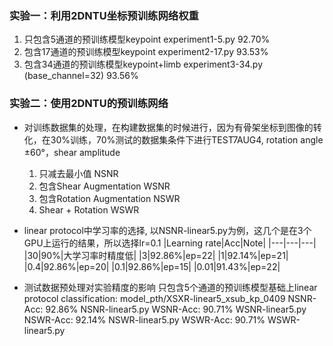 ### 实验一：利用2DNTU坐标预训练网络权重
1. 只包含5通道的预训练模型keypoint experiment1-5.py     92.70%
2. 包含17通道的预训练模型keypoint experiment2-17.py     93.53%
3. 包含34通道的预训练模型keypoint+limb experiment3-34.py (base_channel=32)  93.56%
### 实验二：使用2DNTU的预训练网络
* 对训练数据集的处理，在构建数据集的时候进行，因为有骨架坐标到图像的转化，在30%训练，70%测试的数据集条件下进行TEST7AUG4, rotation angle ±60°，shear amplitude
    1) 只减去最小值                  NSNR
    2) 包含Shear Augmentation       WSNR
    3) 包含Rotation Augmentation    NSWR
    4) Shear + Rotation             WSWR
* linear protocol中学习率的选择, 以NSNR-linear5.py为例，这几个是在3个GPU上运行的结果，所以选择lr=0.1
    |Learning rate|Acc|Note|
    |---|---|---|
    |30|90%|大学习率时精度低|
    |3|92.86%|ep=22|
    |1|92.14%|ep=21|
    |0.4|92.86%|ep=20|
    |0.1|92.86%|ep=15|
    |0.01|91.43%|ep=22|

* 测试数据预处理对实验精度的影响 
    只包含5个通道的预训练模型基础上linear protocol classification: model_pth/XSXR-linear5_xsub_kp_0409
    NSNR-Acc:   92.86%       NSNR-linear5.py
    WSNR-Acc:   90.71%       WSNR-linear5.py 
    NSWR-Acc:   92.14%       NSWR-linear5.py
    WSWR-Acc:   90.71%       WSWR-linear5.py